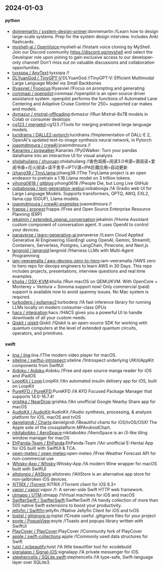 ## 2024-01-03

#### python
* [donnemartin / system-design-primer](https://github.com/donnemartin/system-design-primer):donnemartin /!Learn how to design large-scale systems. Prep for the system design interview. Includes Anki flashcards.
* [myshell-ai / OpenVoice](https://github.com/myshell-ai/OpenVoice):myshell-ai /!Instant voice cloning by MyShell. Join our Discord community https://discord.gg/myshell and select the Developer role upon joining to gain exclusive access to our developer-only channel! Don't miss out on valuable discussions and collaboration opportunities.
* [tyxsspa / AnyText](https://github.com/tyxsspa/AnyText):tyxsspa /!
* [DLYuanGod / TinyGPT-V](https://github.com/DLYuanGod/TinyGPT-V):DLYuanGod /!TinyGPT-V: Efficient Multimodal Large Language Model via Small Backbones
* [lllyasviel / Fooocus](https://github.com/lllyasviel/Fooocus):lllyasviel /!Focus on prompting and generating
* [commaai / openpilot](https://github.com/commaai/openpilot):commaai /!openpilot is an open source driver assistance system. openpilot performs the functions of Automated Lane Centering and Adaptive Cruise Control for 250+ supported car makes and models.
* [dvmazur / mixtral-offloading](https://github.com/dvmazur/mixtral-offloading):dvmazur /!Run Mixtral-8x7B models in Colab or consumer desktops
* [cg123 / mergekit](https://github.com/cg123/mergekit):cg123 /!Tools for merging pretrained large language models.
* [lucidrains / DALLE2-pytorch](https://github.com/lucidrains/DALLE2-pytorch):lucidrains /!Implementation of DALL-E 2, OpenAI's updated text-to-image synthesis neural network, in Pytorch
* [joaomdmoura / crewAI](https://github.com/joaomdmoura/crewAI):joaomdmoura /!
* [Kanaries / pygwalker](https://github.com/Kanaries/pygwalker):Kanaries /!PyGWalker: Turn your pandas dataframe into an interactive UI for visual analysis
* [shidahuilang / shuyuan](https://github.com/shidahuilang/shuyuan):shidahuilang /!香色闺阁+阅读3.0书源+源阅读+爱阅书香+花火阅读+读不舍手+IPTV源+IPA巨魔应用=自动更新
* [jzhang38 / TinyLlama](https://github.com/jzhang38/TinyLlama):jzhang38 /!The TinyLlama project is an open endeavor to pretrain a 1.1B Llama model on 3 trillion tokens.
* [yihong0618 / gitblog](https://github.com/yihong0618/gitblog):yihong0618 /!People Die, but Long Live GitHub
* [oobabooga / text-generation-webui](https://github.com/oobabooga/text-generation-webui):oobabooga /!A Gradio web UI for Large Language Models. Supports transformers, GPTQ, AWQ, EXL2, llama.cpp (GGUF), Llama models.
* [joaomdmoura / crewAI-examples](https://github.com/joaomdmoura/crewAI-examples):joaomdmoura /!
* [frappe / erpnext](https://github.com/frappe/erpnext):frappe /!Free and Open Source Enterprise Resource Planning (ERP)
* [jekalmin / extended_openai_conversation](https://github.com/jekalmin/extended_openai_conversation):jekalmin /!Home Assistant custom component of conversation agent. It uses OpenAI to control your devices.
* [panaverse / learn-generative-ai](https://github.com/panaverse/learn-generative-ai):panaverse /!Learn Cloud Applied Generative AI Engineering (GenEng) using OpenAI, Gemini, Streamlit, Containers, Serverless, Postgres, LangChain, Pinecone, and Next.js
* [langroid / langroid](https://github.com/langroid/langroid):langroid /!Harness LLMs with Multi-Agent Programming
* [iam-veeramalla / aws-devops-zero-to-hero](https://github.com/iam-veeramalla/aws-devops-zero-to-hero):iam-veeramalla /!AWS zero to hero repo for devops engineers to learn AWS in 30 Days. This repo includes projects, presentations, interview questions and real time examples.
* [kholia / OSX-KVM](https://github.com/kholia/OSX-KVM):kholia /!Run macOS on QEMU/KVM. With OpenCore + Monterey + Ventura + Sonoma support now! Only commercial (paid) support is available now to avoid spammy issues. No Mac system is required.
* [turboderp / exllamav2](https://github.com/turboderp/exllamav2):turboderp /!A fast inference library for running LLMs locally on modern consumer-class GPUs
* [hacs / integration](https://github.com/hacs/integration):hacs /!HACS gives you a powerful UI to handle downloads of all your custom needs.
* [Qiskit / qiskit](https://github.com/Qiskit/qiskit):Qiskit /!Qiskit is an open-source SDK for working with quantum computers at the level of extended quantum circuits, operators, and primitives.

#### swift
* [iina / iina](https://github.com/iina/iina):iina /!The modern video player for macOS.
* [siteline / swiftui-introspect](https://github.com/siteline/swiftui-introspect):siteline /!Introspect underlying UIKit/AppKit components from SwiftUI
* [Aidoku / Aidoku](https://github.com/Aidoku/Aidoku):Aidoku /!Free and open source manga reader for iOS and iPadOS
* [LoopKit / Loop](https://github.com/LoopKit/Loop):LoopKit /!An automated insulin delivery app for iOS, built on LoopKit
* [PureKFD / PureKFD](https://github.com/PureKFD/PureKFD):PureKFD /!A KFD Focused Package Manager that supports 14.0-16.7.4!
* [grishka / NearDrop](https://github.com/grishka/NearDrop):grishka /!An unofficial Google Nearby Share app for macOS
* [AudioKit / AudioKit](https://github.com/AudioKit/AudioKit):AudioKit /!Audio synthesis, processing, & analysis platform for iOS, macOS and tvOS
* [danielgindi / Charts](https://github.com/danielgindi/Charts):danielgindi /!Beautiful charts for iOS/tvOS/OSX! The Apple side of the crossplatform MPAndroidChart.
* [nikitabobko / AeroSpace](https://github.com/nikitabobko/AeroSpace):nikitabobko /!AeroSpace is an i3-like tiling window manager for macOS
* [EhPanda-Team / EhPanda](https://github.com/EhPanda-Team/EhPanda):EhPanda-Team /!An unofficial E-Hentai App for iOS built with SwiftUI & TCA.
* [open-meteo / open-meteo](https://github.com/open-meteo/open-meteo):open-meteo /!Free Weather Forecast API for non-commercial use
* [Whisky-App / Whisky](https://github.com/Whisky-App/Whisky):Whisky-App /!A modern Wine wrapper for macOS built with SwiftUI
* [altstoreio / AltStore](https://github.com/altstoreio/AltStore):altstoreio /!AltStore is an alternative app store for non-jailbroken iOS devices.
* [XITRIX / iTorrent](https://github.com/XITRIX/iTorrent):XITRIX /!Torrent client for iOS 9.3+
* [vapor / vapor](https://github.com/vapor/vapor):vapor /!💧 A server-side Swift HTTP web framework.
* [utmapp / UTM](https://github.com/utmapp/UTM):utmapp /!Virtual machines for iOS and macOS
* [SwifterSwift / SwifterSwift](https://github.com/SwifterSwift/SwifterSwift):SwifterSwift /!A handy collection of more than 500 native Swift extensions to boost your productivity.
* [jellyfin / Swiftfin](https://github.com/jellyfin/Swiftfin):jellyfin /!Native Jellyfin Client for iOS and tvOS
* [toptal / gitignore.io](https://github.com/toptal/gitignore.io):toptal /!Create useful .gitignore files for your project
* [exyte / PopupView](https://github.com/exyte/PopupView):exyte /!Toasts and popups library written with SwiftUI
* [PlayCover / PlayCover](https://github.com/PlayCover/PlayCover):PlayCover /!Community fork of PlayCover
* [apple / swift-collections](https://github.com/apple/swift-collections):apple /!Commonly used data structures for Swift
* [tuist / xcbeautify](https://github.com/tuist/xcbeautify):tuist /!A little beautifier tool for xcodebuild
* [signalapp / Signal-iOS](https://github.com/signalapp/Signal-iOS):signalapp /!A private messenger for iOS.
* [stephencelis / SQLite.swift](https://github.com/stephencelis/SQLite.swift):stephencelis /!A type-safe, Swift-language layer over SQLite3.
